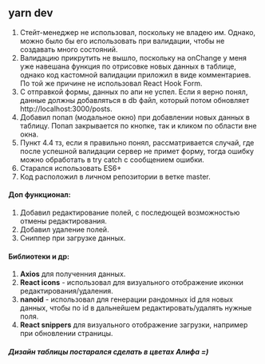 ## yarn dev ##


1.    Стейт-менеджер не использовал, поскольку не владею им. Однако, можно было бы его использовать при валидации, чтобы не создавать много состояний.
2.    Валидацию прикрутить не вышло, поскольку на onChange у меня уже навешана функция по отрисовке новых данных в таблице, однако код кастомной валидации приложил в виде комментариев. По той же причине не использовал React Hook Form.
3.    C отправкой формы, данных по апи не успел. Если я верно понял, данные должны добавляться в db файл, который потом обновляет http://localhost:3000/posts.
4.    Добавил попап (модальное окно) при добавлении новых данных в таблицу. Попап закрывается по кнопке, так и кликом по области вне окна.
5.    Пункт 4.4 тз, если я правильно понял, рассматривается случай, где после успешной валидации сервер не примет форму, тогда ошибку можно обработать в try catch с сообщением ошибки.
6.    Старался использовать ES6+
7.    Код расположил в личном репозитории в ветке master.

#### Доп функционал:

1.    Добавил редактирование полей, с последющей возможностью отмены редактирования.
2.    Добавил удаление полей.
3.    Сниппер при загрузке данных.

#### Библиотеки и др:

1.    **Axios** для полученния данных.
2.    **React icons** - использовал для визуального отображение иконки редактирования/удаления.
3.    **nanoid** - использовал для генерации рандомных id для новых данных, чтобы по id в дальнейшем редактировать/удалять нужные поля.
4.    **React snippers** для визуального отображение загрузки, например при обновлении страницы.

##### Дизайн таблицы постарался сделать в цветах Алифа =)

